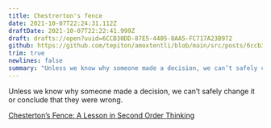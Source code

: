 ```yaml
---
title: Chestrerton's fence
date: 2021-10-07T22:24:31.112Z
draftDate: 2021-10-07T22:22:41.999Z
draft: drafts://open?uuid=6CCB30DD-87E5-4405-8AA5-FC717A23B972
github: https://github.com/tepiton/amoxtentli/blob/main/src/posts/6ccb30dd-87e5-4405-8aa5-fc717a23b972.md
trim: true
newlines: false
summary: "Unless we know why someone made a decision, we can’t safely change it or conclude that they were wrong."
---
```



Unless we know why someone made a decision, we can’t safely change it or conclude that they were wrong.

[Chesterton’s Fence: A Lesson in Second Order Thinking](https://fs.blog/2020/03/chestertons-fence/)

